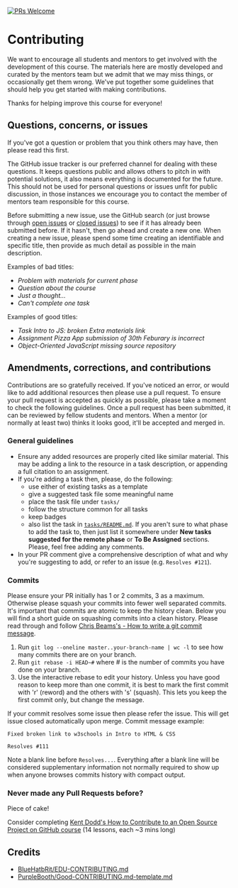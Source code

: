 [![PRs Welcome](https://img.shields.io/badge/PRs-welcome-brightgreen.svg)](http://makeapullrequest.com)
  
# Contributing

We want to encourage all students and mentors to get involved
with the development of this course. The materials here are
mostly developed and curated by the mentors team but we admit
that we may miss things, or occasionally get them wrong.
We've put together some guidelines that should help you
get started with making contributions.

Thanks for helping improve this course for everyone!

## Questions, concerns, or issues

If you've got a question or problem that you think others may
have, then please read this first.

The GitHub issue tracker is our preferred channel for dealing
with these questions. It keeps questions public and allows
others to pitch in with potential solutions,
it also means everything is documented for the future.
This should not be used for personal questions or issues
unfit for public discussion, in those instances we encourage
you to contact the member of mentors team responsible for
this course.

Before submitting a new issue, use the GitHub search
(or just browse through [open issues](https://issues) or
[closed issues](https://issues?q=is%3Aissue+is%3Aclosed))
to see if it has already been submitted before.
If it hasn't, then go ahead and create a new one.
When creating a new issue, please spend some time
creating an identifiable and specific
title, then provide as much detail as possible in the main
description.

Examples of bad titles:
* _Problem with materials for current phase_
* _Question about the course_
* _Just a thought..._
* _Can't complete one task_

Examples of good titles:
* _Task Intro to JS: broken Extra materials link_
* _Assignment Pizza App submission of 30th Feburary is incorrect_
* _Object-Oriented JavaScript missing source repository_

## Amendments, corrections, and contributions

Contributions are so gratefully received. If you've noticed
an error, or would like to add additional resources then
please use a pull request. To ensure your pull request
is accepted as quickly as possible, please take a moment
to check the following guidelines. Once a pull request
has been submitted, it can be reviewed by fellow students
and mentors. When a mentor (or normally at least two)
thinks it looks good, it'll be accepted and merged in.

### General guidelines

* Ensure any added resources are properly cited like similar
  material. This may be adding a link to the resource in
  a task description, or appending a full citation to
  an assignment.
* If you're adding a task then, please, do the following:
  - use either of existing tasks as a template
  - give a suggested task file some meaningful name
  - place the task file under `tasks/`
  - follow the structure common for all tasks
  - keep badges
  - also list the task in [`tasks/README.md`](tasks/README.md).
    If you aren't sure to what phase to add the task to, then
    just list it somewhere under
    **New tasks suggested for the remote phase** or
    **To Be Assigned** sections. Please, feel free adding any
    comments.
* In your PR comment give a comprehensive description of
  what and why you're suggesting to add, or refer to an issue
  (e.g. `Resolves #121`).

### Commits

Please ensure your PR initially has 1 or 2 commits,
3 as a maximum. Otherwise please squash your commits
into fewer well separated commits.
It's important that commits are atomic to keep the history clean.
Below you will find a short guide on squashing commits into a clean history. 
Please read through and follow [Chris Beams's - How to write a git commit message](http://chris.beams.io/posts/git-commit/).

1. Run `git log --oneline master..your-branch-name | wc -l`
   to see how many commits there are on your branch.
1. Run `git rebase -i HEAD~#` where # is the number
   of commits you have done on your branch.
1. Use the interactive rebase to edit your history.
   Unless you have good reason to keep more than one
   commit, it is best to mark the first commit
   with 'r' (reword) and the others with 's' (squash).
   This lets you keep the first commit only, but change
   the message.

If your commit resolves some issue then please refer the issue.
This will get issue closed automatically upon merge.
Commit message example:

```
Fixed broken link to w3schools in Intro to HTML & CSS

Resolves #111
```

Note a blank line before `Resolves...`. Everything after a
blank line will be considered supplementary information
not normally required to show up when anyone browses
commits history with compact output.

### Never made any Pull Requests before?

Piece of cake!

Consider completing
[Kent Dodd's How to Contribute to an Open Source Project on GitHub course](https://egghead.io/courses/how-to-contribute-to-an-open-source-project-on-github)
(14 lessons, each ~3 mins long)

## Credits

- [BlueHatbRit/EDU-CONTRIBUTING.md](https://gist.github.com/BlueHatbRit/3bd366313f7ca2c7d2537d927ec970e8)
- [PurpleBooth/Good-CONTRIBUTING.md-template.md](https://gist.github.com/PurpleBooth/b24679402957c63ec426)

